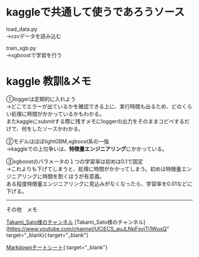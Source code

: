 
# kaggleで共通して使うであろうソース

load_data.py  
→csvデータを読み込む

train_xgb.py  
→xgboostで学習を行う













# kaggle 教訓&メモ



①loggerは定期的に入れよう  
→どこでエラーが出ているかを確認できる上に、実行時間も出るため、どのくらい処理に時間がかかっているかもわかる。  
またkaggleにsubmitする際に残すメモにloggerの出力をそのままコピペするだけで、何をしたソースかわかる。

②モデルはほぼlightGBM,xgboost系の一強  
→kaggleでの上位争いは、**特徴量エンジニアリング**にかかっている。


③xgboostのパラメータの１つの学習率は初めは0.1で固定  
→これよりも下げてしまうと、処理に時間がかかってしまう。初めは特徴量エンジニアリングに時間を割くほうが有意義。  
ある程度特徴量エンジニアリングに見込みがなくなったら、学習率を0.01などに下げる。

___
その他　メモ  

<a href="https://www.youtube.com/channel/UCiECS_auJLNpFsvjTi1WuxQ" target="_blank">Takami_Sato様のチャンネル</a>
[Takami_Sato様のチャンネル](https://www.youtube.com/channel/UCiECS_auJLNpFsvjTi1WuxQ" target="_blank){:target="_blank"}
  
[Markdownチートシート](https://gist.github.com/mignonstyle/083c9e1651d7734f84c99b8cf49d57fa){:target="_blank"}  

